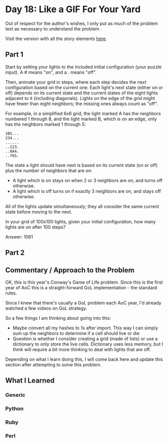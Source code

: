 # Day 18: Like a GIF For Your Yard

Out of respect for the author's wishes, I only put as much of the problem text as necessary to understand the problem.

Visit the version with all the story elements [here](https://adventofcode.com/2015/day/18).

## Part 1
Start by setting your lights to the included initial configuration (your puzzle input). A # means "on", and a . means "off".

Then, animate your grid in steps, where each step decides the next configuration based on the current one. Each light's next state (either on or off) depends on its current state and the current states of the eight lights adjacent to it (including diagonals). Lights on the edge of the grid might have fewer than eight neighbors; the missing ones always count as "off".

For example, in a simplified 6x6 grid, the light marked A has the neighbors numbered 1 through 8, and the light marked B, which is on an edge, only has the neighbors marked 1 through 5:
```
1B5...
234...
......
..123.
..8A4.
..765.
```

The state a light should have next is based on its current state (on or off) plus the number of neighbors that are on:

- A light which is on stays on when 2 or 3 neighbors are on, and turns off otherwise.
- A light which is off turns on if exactly 3 neighbors are on, and stays off otherwise.

All of the lights update simultaneously; they all consider the same current state before moving to the next.

In your grid of 100x100 lights, given your initial configuration, how many lights are on after 100 steps?

Answer: 1061

## Part 2

## Commentary / Approach to the Problem
OK, this is this year's Conway's Game of Life problem. Since this is the first year of AoC this is a straight-forward GoL implementation - the standard rules.

Since I knew that there's usually a GoL problem each AoC year, I'd already watched a few videos on GoL strategy. 

So a few things I am thinking about going into this:

- Maybe convert all my hashes to 1s after import. This way I can simply sum up the neighbors to determine if a cell should live or die
- Question is whether I consider creating a grid (made of lists) or use a dictionary to only store the live cells. Dictionary uses less memory, but I think will require a bit more thinking to deal with lights that are off.

Depending on what I learn doing this, I will come back here and update this section after attempting to solve this problem.


## What I Learned

### Generic

### Python

### Ruby

### Perl

